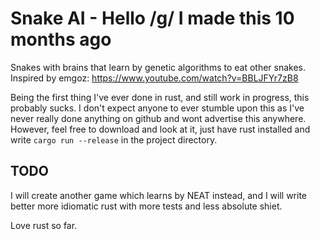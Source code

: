 # Snake AI - Hello /g/ I made this 10 months ago
Snakes with brains that learn by genetic algorithms to eat other snakes.
Inspired by emgoz: https://www.youtube.com/watch?v=BBLJFYr7zB8

Being the first thing I've ever done in rust, and still work in progress,
this probably sucks. I don't expect anyone to ever stumble upon this as I've
never really done anything on github and wont advertise this anywhere. However,
feel free to download and look at it, just have rust installed and write
`cargo run --release` in the project directory.

## TODO
I will create another game which learns by NEAT instead, and I will write
better more idiomatic rust with more tests and less absolute shiet.

Love rust so far.
